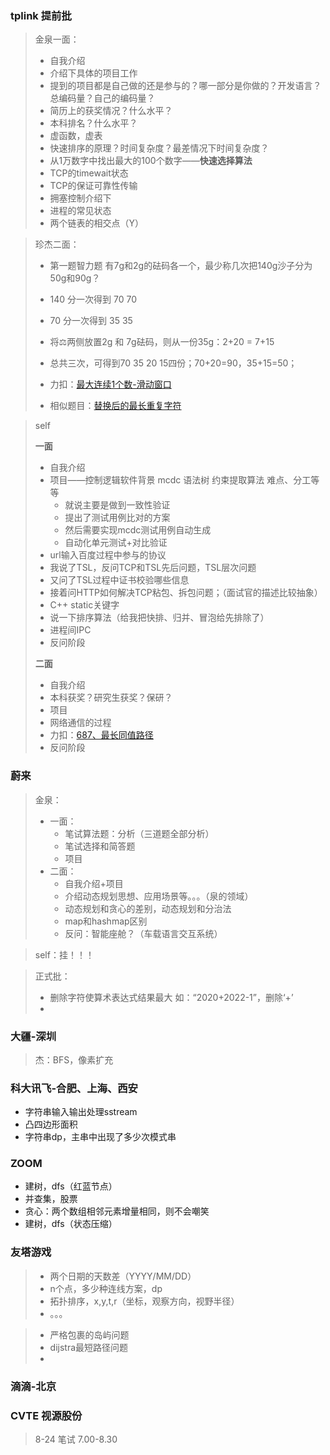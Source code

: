 ### tplink 提前批 

> 金泉一面：
>
> - 自我介绍
> - 介绍下具体的项目工作
> - 提到的项目都是自己做的还是参与的？哪一部分是你做的？开发语言？总编码量？自己的编码量？
> - 简历上的获奖情况？什么水平？
> - 本科排名？什么水平？
> - 虚函数，虚表
> - 快速排序的原理？时间复杂度？最差情况下时间复杂度？
> - 从1万数字中找出最大的100个数字——**快速选择算法**
> - TCP的timewait状态
> - TCP的保证可靠性传输
> - 拥塞控制介绍下
> - 进程的常见状态
> - 两个链表的相交点（Y）

> 珍杰二面：
>
> - 第一题智力题
>   有7g和2g的砝码各一个，最少称几次把140g沙子分为50g和90g？
> - 140 分一次得到 70 70
>
> - 70 分一次得到 35 35
>
> - 将⚖️两侧放置2g 和 7g砝码，则从一份35g：2+20 = 7+15
>
> - 总共三次，可得到70 35 20 15四份；70+20=90，35+15=50；
>
> - 力扣：[最大连续1个数-滑动窗口](https://leetcode.cn/problems/max-consecutive-ones-iii/)
>
> - 相似题目：[替换后的最长重复字符](https://leetcode.cn/problems/longest-repeating-character-replacement/)

> self
>
> **一面**
>
> - 自我介绍
> - 项目——控制逻辑软件背景 mcdc 语法树 约束提取算法 难点、分工等等
>   - 就说主要是做到一致性验证 
>   - 提出了测试用例比对的方案 
>   - 然后需要实现mcdc测试用例自动生成 
>   - 自动化单元测试+对比验证
> - url输入百度过程中参与的协议
> - 我说了TSL，反问TCP和TSL先后问题，TSL层次问题
> - 又问了TSL过程中证书校验哪些信息
> - 接着问HTTP如何解决TCP粘包、拆包问题；（面试官的描述比较抽象）
> - C++ static关键字
> - 说一下排序算法（给我把快排、归并、冒泡给先排除了）
> - 进程间IPC
> - 反问阶段
>
> **二面**
>
> - 自我介绍
> - 本科获奖？研究生获奖？保研？
> - 项目
> - 网络通信的过程
> - 力扣：[687、最长同值路径](https://leetcode.cn/problems/longest-univalue-path/)
> - 反问阶段



### 蔚来

> 金泉：
>
> - 一面：
>   - 笔试算法题：分析（三道题全部分析）
>   - 笔试选择和简答题
>   - 项目
> - 二面：
>   - 自我介绍+项目
>   - 介绍动态规划思想、应用场景等。。。（泉的领域）
>   - 动态规划和贪心的差别，动态规划和分治法
>   - map和hashmap区别
>   - 反问：智能座舱？（车载语言交互系统）

> self：挂！！！

> 正式批：
>
> - 删除字符使算术表达式结果最大 如：“2020+2022-1”，删除‘+’
> - 



### 大疆-深圳

> 杰：BFS，像素扩充



### 科大讯飞-合肥、上海、西安

- 字符串输入输出处理sstream
- 凸四边形面积
- 字符串dp，主串中出现了多少次模式串



### ZOOM

- 建树，dfs（红蓝节点）
- 并查集，股票
- 贪心：两个数组相邻元素增量相同，则不会嘲笑
- 建树，dfs（状态压缩）



### 友塔游戏

> - 两个日期的天数差（YYYY/MM/DD）
> - n个点，多少种连线方案，dp
> - 拓扑排序，x,y,t,r（坐标，观察方向，视野半径）
> - 。。。
>

> - 严格包裹的岛屿问题
> - dijstra最短路径问题
> - 



### 滴滴-北京 



### CVTE 视源股份

> 8-24 笔试 7.00-8.30











